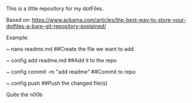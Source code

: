 This is a little repository for my dotFiles.

Based on: https://www.ackama.com/articles/the-best-way-to-store-your-dotfiles-a-bare-git-repository-explained/

Example:

~ nano readme.md ##Create the file we want to add

~ config add readme.md ##Add it to the repo

~ config commit -m "add readme" ##Commit to repo

~ config push ##Push the changed file(s)

Quite the n00b
